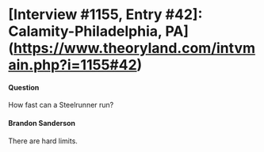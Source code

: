 # [Interview #1155, Entry #42]: Calamity-Philadelphia, PA](https://www.theoryland.com/intvmain.php?i=1155#42)

#### Question

How fast can a Steelrunner run?

#### Brandon Sanderson

There are hard limits.

